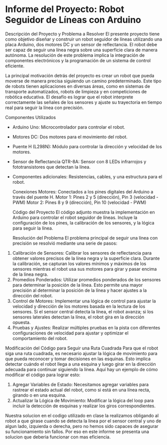 # Informe del Proyecto: Robot Seguidor de Líneas con Arduino

  Descripción del Proyecto y Problema a Resolver
El presente proyecto tiene como objetivo diseñar y construir un robot seguidor de líneas utilizando una placa Arduino, dos motores DC y un sensor de reflectancia. El robot debe ser capaz de seguir una línea negra sobre una superficie clara de manera autónoma. La resolución de este problema implica la integración de componentes electrónicos y la programación de un sistema de control eficiente.

La principal motivación detrás del proyecto es crear un robot que pueda moverse de manera precisa siguiendo un camino predeterminado. Este tipo de robots tienen aplicaciones en diversas áreas, como en sistemas de transporte automatizados, robots de limpieza y en competiciones de robótica educativa. El desafío es lograr que el robot interprete correctamente las señales de los sensores y ajuste su trayectoria en tiempo real para seguir la línea con precisión.

  Componentes Utilizados
- Arduino Uno: Microcontrolador para controlar el robot.
- Motores DC: Dos motores para el movimiento del robot.
- Puente H (L298N): Módulo para controlar la dirección y velocidad de los motores.
- Sensor de Reflectancia QTR-8A: Sensor con 8 LEDs infrarrojos y fototransistores que detectan la línea.
- Componentes adicionales: Resistencias, cables, y una estructura para el robot.

  Conexiones
Motores: Conectados a los pines digitales del Arduino a través del puente H.
Motor 1: Pines 2 y 5 (dirección), Pin 3 (velocidad - PWM)
Motor 2: Pines 8 y 9 (dirección), Pin 10 (velocidad - PWM)

  Código del Proyecto
El código adjunto muestra la implementación en Arduino para controlar el robot seguidor de líneas. Incluye la configuración de los pines, la calibración de los sensores, y la lógica para seguir la línea.

  Resolución del Problema
El problema principal de seguir una línea con precisión se resolvió mediante una serie de pasos:

1. Calibración de Sensores: Calibrar los sensores de reflectancia para obtener valores precisos de la línea negra y la superficie clara. Durante la calibración, se capturan los valores mínimos y máximos de los sensores mientras el robot usa sus motores para girar y pasar encima de la linea negra.
2. Promedios Ponderados: Utilizar promedios ponderados de los sensores para determinar la posición de la línea. Esto permite una mayor precisión al determinar la posición de la línea y hacer ajustes a la dirección del robot.
3. Control de Motores: Implementar una lógica de control para ajustar la velocidad y dirección de los motores basada en la lectura de los sensores. Si el sensor central detecta la línea, el robot avanza; si los sensores laterales detectan la línea, el robot gira en la dirección opuesta.
4. Pruebas y Ajustes: Realizar múltiples pruebas en la pista con diferentes configuraciones de velocidad para ajustar y optimizar el comportamiento del robot.

  Modificación del Código para Seguir una Ruta Cuadrada
Para que el robot siga una ruta cuadrada, es necesario ajustar la lógica de movimiento para que pueda reconocer y tomar decisiones en las esquinas. Esto implica detectar cuándo el robot llega a una esquina y luego girar en la dirección adecuada para continuar siguiendo la línea. Aquí hay un ejemplo de cómo modificar el código para lograr esto:

1. Agregar Variables de Estado: Necesitamos agregar variables para rastrear el estado actual del robot, como si está en una línea recta, girando o en una esquina.
2. Actualizar la Lógica de Movimiento: Modificar la lógica del loop para incluir la detección de esquinas y realizar los giros correspondientes.

Nuestra solucion en el codigo utilizado en clase la realizamos obligando al robot a que girase cuando se detecta la linea por el sensor central y uno de algun lado, izquierda o derecha, pero no hemos sido capaces de asegurar su funcionamiento sin fallos. Por eso en este informe se presenta una solucion que deberia funcionar con mas eficiencia.

